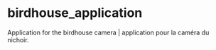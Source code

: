 # birdhouse_application
Application for the birdhouse camera | application pour la caméra du nichoir.
